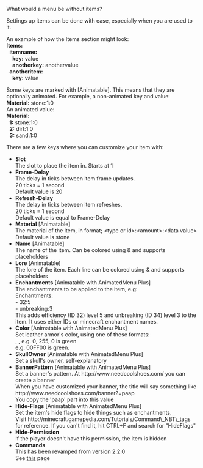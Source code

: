 What would a menu be without items?

Settings up items can be done with ease, especially when you are used to it.

An example of how the Items section might look:<br/>
<b>Items:</b><br/>
&nbsp;&nbsp;<b>itemname:</b><br/>
&nbsp;&nbsp;&nbsp;&nbsp;<b>key:</b> value<br/>
&nbsp;&nbsp;&nbsp;&nbsp;<b>anotherkey:</b> anothervalue<br/>
&nbsp;&nbsp;<b>anotheritem:</b><br/>
&nbsp;&nbsp;&nbsp;&nbsp;<b>key:</b> value

Some keys are marked with [Animatable]. This means that they are optionally animated. For example, a non-animated key and value:<br/>
<b>Material:</b> stone:1:0<br/>
An animated value:<br/>
<b>Material:</b><br/>
&nbsp;&nbsp;<b>1:</b> stone:1:0<br/>
&nbsp;&nbsp;<b>2:</b> dirt:1:0<br/>
&nbsp;&nbsp;<b>3:</b> sand:1:0<br/>
  

There are a few keys where you can customize your item with:
<ul>
  <li>
    <b>Slot</b><br/>
    The slot to place the item in. Starts at 1
  </li>
  <li>
    <b>Frame-Delay</b><br/>
    The delay in ticks between item frame updates.<br/>
    20 ticks = 1 second<br/>
    Default value is 20
  </li>
  <li>
    <b>Refresh-Delay</b><br/>
    The delay in ticks between item refreshes.<br/>
    20 ticks = 1 second<br/>
    Default value is equal to Frame-Delay
  </li>
  <li>
    <b>Material</b> [Animatable]<br/>
    The material of the item, in format;
    &lt;type or id&gt;:&lt;amount&gt;:&lt;data value&gt;<br/>
    Default value is stone
  </li>
  <li>
    <b>Name</b> [Animatable]<br/>
    The name of the item. Can be colored using & and supports placeholders
  </li>
  <li>
    <b>Lore</b> [Animatable]<br/>
    The lore of the item. Each line can be colored using & and supports placeholders
  </li>
  <li>
    <b>Enchantments</b> [Animatable with AnimatedMenu Plus]<br/>
    The enchantments to be applied to the item, e.g:<br/>
    Enchantments:<br/>
    - 32:5<br/>
    - unbreaking:3<br/>
    This adds efficiency (ID 32) level 5 and unbreaking (ID 34) level 3 to the item. It uses either IDs or minecraft enchantment names.
  </li>
  <li>
  	<b>Color</b> [Animatable with AnimatedMenu Plus]</br>
  	Set leather armor's color, using one of these formats:<br/>
  	<red>, <green>, <blue> e.g. 0, 255, 0 is green<br/>
  	<hex color> e.g. 00FF00 is green.
  </li>
  <li>
  	<b>SkullOwner</b> [Animatable with AnimatedMenu Plus]</br>
  	Set a skull's owner, self-explanatory
  </li>
  <li>
  	<b>BannerPattern</b> [Animatable with AnimatedMenu Plus]</br>
  	Set a banner's pattern. At http://www.needcoolshoes.com/ you can create a banner</br>
  	When you have customized your banner, the title will say something like http://www.needcoolshoes.com/banner?=paap<br/>
  	You copy the 'paap' part into this value
  </li>
  <li>
  	<b>Hide-Flags</b> [Animatable with AnimatedMenu Plus]</br>
  	Set the item's hide flags to hide things such as enchantments.<br/>
  	Visit http://minecraft.gamepedia.com/Tutorials/Command\_NBT\_tags for reference. If you can't find it, hit CTRL+F and search for "HideFlags"
  </li>
  <li>
    <b>Hide-Permission</b><br/>
    If the player doesn't have this permission, the item is hidden
  </li>
  <li>
    <b>Commands</b><br/>
    This has been revamped from version 2.2.0<br/>
    See <a href="https://github.com/megamichiel/AnimatedMenu/blob/master/tutorials/Setting%20up%20item%20commands.md">this</a> page
  </li>
</ul>